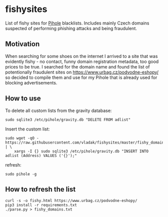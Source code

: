 # fishysites

List of fishy sites for [Pihole](https://pi-hole.net/) blacklists. Includes mainly Czech domains suspected of performing
phishing attacks and being fraudulent.

## Motivation

When searching for some shoes on the internet I arrived to a site that was evidently fishy - no contact,
funny domain registration metadata, too good prices to be true. I searched for the domain name and found
the list of potentionally fraudulent sites on https://www.urbag.cz/podvodne-eshopy/ so decided to compile
them and use for my Pihole that is already used for blocking advertisements.

## How to use

To delete all custom lists from the gravity database:

```
sudo sqlite3 /etc/pihole/gravity.db "DELETE FROM adlist"
```

Insert the custom list:

```
sudo wget -qO - https://raw.githubusercontent.com/vladak/fishysites/master/fishy_domains.txt | \
    xargs -I {} sudo sqlite3 /etc/pihole/gravity.db "INSERT INTO adlist (Address) VALUES ('{}');"   
```

refresh:
    
```
sudo pihole -g
```

## How to refresh the list

```
curl -s -o fishy.html https://www.urbag.cz/podvodne-eshopy/
pip3 install -r requirements.txt
./parse.py > fishy_domains.txt
```

